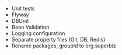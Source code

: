 - Unit tests
- Flyway
- DBUnit
- Bean Validation
- Logging configuration
- Separate property files (Git, DB, Redis)
- Rename packages, groupId to org.superbiz
